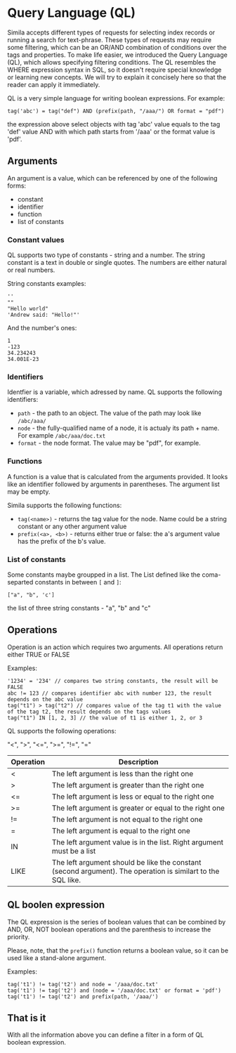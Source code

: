 # Query Language (QL)
Simila accepts different types of requests for selecting index records or running a search for text-phrase. These types of requests may require some filtering, which can be an OR/AND combination of conditions over the tags and properties. To make life easier, we introduced the Query Language (QL), which allows specifying filtering conditions. The QL resembles the WHERE expression syntax in SQL, so it doesn't require special knowledge or learning new concepts. We will try to explain it concisely here so that the reader can apply it immediately.

QL is a very simple language for writing boolean expressions. For example:

```
tag('abc') = tag("def") AND (prefix(path, "/aaa/") OR format = "pdf") 
```

the expression above select objects with tag 'abc' value equals to the tag 'def' value AND with which path starts from '/aaa' or the format value is 'pdf'.


## Arguments
An argument is a value, which can be referenced by one of the following forms:
- constant
- identifier
- function
- list of constants

### Constant values
QL supports two type of constants - string and a number. The string constant is a text in double or single quotes. The numbers are either natural or real numbers. 

String constants examples:
```
''
""
"Hello world"
'Andrew said: "Hello!"'
```

And the number's ones:
```
1
-123
34.234243
34.001E-23
```

### Identifiers
Identfier is a variable, which adressed by name. QL supports the following identifiers:
- `path` - the path to an object. The value of the path may look like `/abc/aaa/`
- `node` - the fully-qualified name of a node, it is actualy its path + name. For example `/abc/aaa/doc.txt`
- `format` - the node format. The value may be "pdf", for example.

### Functions
A function is a value that is calculated from the arguments provided. It looks like an identifier followed by arguments in parentheses. The argument list may be empty.

Simila supports the following functions:
- `tag(<name>)` - returns the tag value for the node. Name could be a string constant or any other argument value
- `prefix(<a>, <b>)` - returns either true or false: the a's argument value has the prefix of the b's value.

### List of constants
Some constants maybe groupped in a list. The List defined like the coma-separted constants in between `[` and `]`:

```
["a", "b", 'c'] 
```
the list of three string constants - "a", "b" and "c"

## Operations
Operation is an action which requires two arguments. All operations return either TRUE or FALSE

Examples:
```
'1234' = '234' // compares two string constants, the result will be FALSE
abc != 123 // compares identifier abc with number 123, the result depends on the abc value
tag("t1") > tag("t2") // compares value of the tag t1 with the value of the tag t2, the result depends on the tags values
tag("t1") IN [1, 2, 3] // the value of t1 is either 1, 2, or 3  
```

QL supports the following operations:

"<", ">", "<=", ">=", "!=", "="

| Operation | Description                                                                                                 |
|-----------|-------------------------------------------------------------------------------------------------------------|
| <         | The left argument is less than the right one                                                                |
| >         | The left argument is greater than the right one                                                             |
| <=        | The left argument is less or equal to the right one                                                         |
| >=        | The left argument is greater or equal to the right one                                                      |
| !=        | The left argument is not equal to the right one                                                             |
| =         | The left argument is equal to the right one                                                                 |
| IN        | The left argument value is in the list. Right argument must be a list                                       |
| LIKE      | The left argument should be like the constant (second argument). The operation is similart to the SQL like. |

## QL boolen expression
The QL expression is the series of boolean values that can be combined by AND, OR, NOT boolean operations and the parenthesis to increase the priority.

Please, note, that the `prefix()` function returns a boolean value, so it can be used like a stand-alone argument.

Examples:
```
tag('t1') != tag('t2') and node = '/aaa/doc.txt'
tag('t1') != tag('t2') and (node = '/aaa/doc.txt' or format = 'pdf')
tag('t1') != tag('t2') and prefix(path, '/aaa/')
```

## That is it
With all the information above you can define a filter in a form of QL boolean expression.